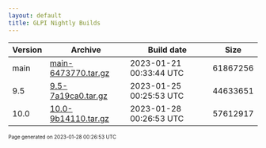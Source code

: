 ```yaml
---
layout: default
title: GLPI Nightly Builds
---
```


Version|Archive|Build date|Size
---|---|---|---
main|[main-6473770.tar.gz](main-6473770.tar.gz)|2023-01-21 00:33:44 UTC|61867256
9.5|[9.5-7a19ca0.tar.gz](9.5-7a19ca0.tar.gz)|2023-01-25 00:25:53 UTC|44633651
10.0|[10.0-9b14110.tar.gz](10.0-9b14110.tar.gz)|2023-01-28 00:26:53 UTC|57612917

<font size="1">Page generated on 2023-01-28 00:26:53 UTC</font>

